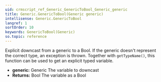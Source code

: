 ```yaml
---
uid: crmscript_ref_Generic_GenericToBool_Generic_generic
title: Generic.GenericToBool(Generic generic)
intellisense: Generic.GenericToBool
langref: 1
sortOrder: 10
keywords: GenericToBool(Generic)
so.topic: reference
---
```


Explicit downcast from a generic to a Bool.
If the generic doesn't represent the correct type, an exception is thrown.
Together with `getTypeName()`, this function can be used to get an explicit typed variable.

* **generic:** Generic The variable to downcast
* **Returns:** Bool The variable as a Bool
